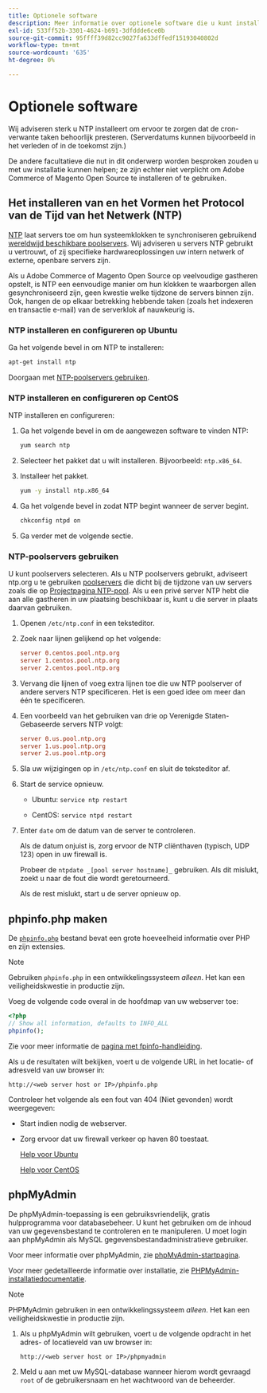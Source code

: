 ```yaml
---
title: Optionele software
description: Meer informatie over optionele software die u kunt installeren voor ondersteuning van installaties op locatie van Adobe Commerce en Magento Open Source.
exl-id: 533ff52b-3301-4624-b691-3dfddde6ce0b
source-git-commit: 95ffff39d82cc9027fa633dffedf15193040802d
workflow-type: tm+mt
source-wordcount: '635'
ht-degree: 0%

---
```


# Optionele software

Wij adviseren sterk u NTP installeert om ervoor te zorgen dat de cron-verwante taken behoorlijk presteren. (Serverdatums kunnen bijvoorbeeld in het verleden of in de toekomst zijn.)

De andere facultatieve die nut in dit onderwerp worden besproken zouden u met uw installatie kunnen helpen; ze zijn echter niet verplicht om Adobe Commerce of Magento Open Source te installeren of te gebruiken.

## Het installeren van en het Vormen het Protocol van de Tijd van het Netwerk (NTP)

[NTP](https://www.ntp.org/) laat servers toe om hun systeemklokken te synchroniseren gebruikend [wereldwijd beschikbare poolservers](https://www.ntppool.org/en/). Wij adviseren u servers NTP gebruikt u vertrouwt, of zij specifieke hardwareoplossingen uw intern netwerk of externe, openbare servers zijn.

Als u Adobe Commerce of Magento Open Source op veelvoudige gastheren opstelt, is NTP een eenvoudige manier om hun klokken te waarborgen allen gesynchroniseerd zijn, geen kwestie welke tijdzone de servers binnen zijn. Ook, hangen de op elkaar betrekking hebbende taken (zoals het indexeren en transactie e-mail) van de serverklok af nauwkeurig is.

### NTP installeren en configureren op Ubuntu

Ga het volgende bevel in om NTP te installeren:

```bash
apt-get install ntp
```

Doorgaan met [NTP-poolservers gebruiken](#use-ntp-pool-servers).

### NTP installeren en configureren op CentOS

NTP installeren en configureren:

1. Ga het volgende bevel in om de aangewezen software te vinden NTP:

   ```bash
   yum search ntp
   ```

1. Selecteer het pakket dat u wilt installeren. Bijvoorbeeld: `ntp.x86_64`.

1. Installeer het pakket.

   ```bash
   yum -y install ntp.x86_64
   ```

1. Ga het volgende bevel in zodat NTP begint wanneer de server begint.

   ```bash
   chkconfig ntpd on
   ```

1. Ga verder met de volgende sectie.

### NTP-poolservers gebruiken

U kunt poolservers selecteren. Als u NTP poolservers gebruikt, adviseert ntp.org u te gebruiken [poolservers](https://www.ntppool.org/en/) die dicht bij de tijdzone van uw servers zoals die op [Projectpagina NTP-pool](https://www.ntppool.org/en/use.html). Als u een privé server NTP hebt die aan alle gastheren in uw plaatsing beschikbaar is, kunt u die server in plaats daarvan gebruiken.

1. Openen `/etc/ntp.conf` in een teksteditor.

1. Zoek naar lijnen gelijkend op het volgende:

   ```conf
   server 0.centos.pool.ntp.org
   server 1.centos.pool.ntp.org
   server 2.centos.pool.ntp.org
   ```

1. Vervang die lijnen of voeg extra lijnen toe die uw NTP poolserver of andere servers NTP specificeren. Het is een goed idee om meer dan één te specificeren.

1. Een voorbeeld van het gebruiken van drie op Verenigde Staten-Gebaseerde servers NTP volgt:

   ```conf
   server 0.us.pool.ntp.org
   server 1.us.pool.ntp.org
   server 2.us.pool.ntp.org
   ```

1. Sla uw wijzigingen op in `/etc/ntp.conf` en sluit de teksteditor af.

1. Start de service opnieuw.

   * Ubuntu: `service ntp restart`

   * CentOS: `service ntpd restart`

1. Enter `date` om de datum van de server te controleren.

   Als de datum onjuist is, zorg ervoor de NTP cliënthaven (typisch, UDP 123) open in uw firewall is.

   Probeer de `ntpdate _[pool server hostname]_` gebruiken. Als dit mislukt, zoekt u naar de fout die wordt geretourneerd.

   Als de rest mislukt, start u de server opnieuw op.

## phpinfo.php maken

De [`phpinfo.php`](https://www.php.net/manual/en/function.phpinfo.php) bestand bevat een grote hoeveelheid informatie over PHP en zijn extensies.

>[!NOTE]
>
>Gebruiken `phpinfo.php` in een ontwikkelingssysteem _alleen_. Het kan een veiligheidskwestie in productie zijn.

Voeg de volgende code overal in de hoofdmap van uw webserver toe:

```php
<?php
// Show all information, defaults to INFO_ALL
phpinfo();
```

Zie voor meer informatie de [pagina met fpinfo-handleiding](https://www.php.net/manual/en/function.phpinfo.php).

Als u de resultaten wilt bekijken, voert u de volgende URL in het locatie- of adresveld van uw browser in:

```http
http://<web server host or IP>/phpinfo.php
```

Controleer het volgende als een fout van 404 (Niet gevonden) wordt weergegeven:

* Start indien nodig de webserver.
* Zorg ervoor dat uw firewall verkeer op haven 80 toestaat.

   [Help voor Ubuntu](https://help.ubuntu.com/community/UFW)

   [Help voor CentOS](https://wiki.centos.org/HowTos/Network/IPTables)

## phpMyAdmin

De phpMyAdmin-toepassing is een gebruiksvriendelijk, gratis hulpprogramma voor databasebeheer. U kunt het gebruiken om de inhoud van uw gegevensbestand te controleren en te manipuleren. U moet login aan phpMyAdmin als MySQL gegevensbestandadministratieve gebruiker.

Voor meer informatie over phpMyAdmin, zie [phpMyAdmin-startpagina](https://www.phpmyadmin.net/).

Voor meer gedetailleerde informatie over installatie, zie [PHPMyAdmin-installatiedocumentatie](https://docs.phpmyadmin.net/en/latest/setup.html#quick-install).

>[!NOTE]
>
>PHPMyAdmin gebruiken in een ontwikkelingssysteem _alleen_. Het kan een veiligheidskwestie in productie zijn.

1. Als u phpMyAdmin wilt gebruiken, voert u de volgende opdracht in het adres- of locatieveld van uw browser in:

   ```http
   http://<web server host or IP>/phpmyadmin
   ```

1. Meld u aan met uw MySQL-database wanneer hierom wordt gevraagd `root` of de gebruikersnaam en het wachtwoord van de beheerder.
